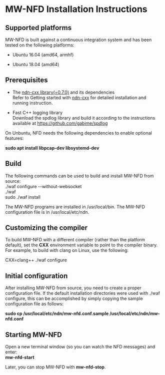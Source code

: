 # MW-NFD Installation Instructions

## Supported platforms
MW-NFD is built against a continuous integration system and has been tested on the following platforms:


- Ubuntu 16.04 (amd64, armhf)

- Ubuntu 18.04 (amd64)

## Prerequisites

- The [ndn-cxx library(=0.7.0)](https://github.com/named-data/ndn-cxx/archive/ndn-cxx-0.7.0.zip) and its dependencies  
Refer to Getting started with [ndn-cxx](https://named-data.net/doc/ndn-cxx/current/INSTALL.html) for detailed installation and running instruction.

- Fast C++ logging library  
Download the spdlog library and build it according to the instructions available at https://github.com/gabime/spdlog

On Unbuntu, NFD needs the following dependencies to enable optional features:   

**sudo apt install libpcap-dev libsystemd-dev**

## Build

The following commands can be used to build and install MW-NFD from source:  
./waf configure --without-websocket  
./waf  
sudo ./waf install  

The MW-NFD programs are installed in /usr/local/bin. The MW-NFD configuration file is in /usr/local/etc/ndn.

## Customizing the compiler

To build MW-NFD with a different compiler (rather than the platform default), set the **CXX** environment variable to point to the compiler binary. For example, to build with clang on Linux, use the following:

CXX=clang++ ./waf configure  

## Initial configuration  

After installing MW-NFD from source, you need to create a proper configuration file. If the default installation directories were used with ./waf configure, this can be accomplished by simply copying the sample configuration file as follows:  

**sudo cp /usr/local/etc/ndn/mw-nfd.conf.sample /usr/local/etc/ndn/mw-nfd.conf**


## Starting MW-NFD

Open a new terminal window (so you can watch the NFD messages) and enter:  
**mw-nfd-start**

Later, you can stop MW-NFD with **mw-nfd-stop**.
